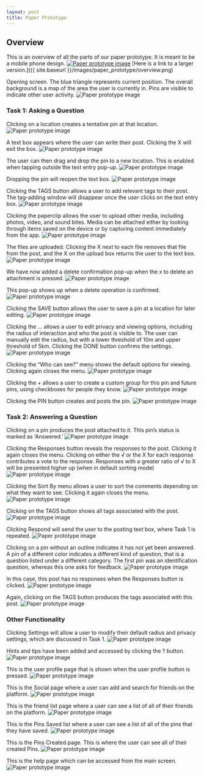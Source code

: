 ```yaml
---
layout: post
title: Paper Prototype
---
```

## Overview
This is an overview of all the parts of our paper prototype. It is meant to be a mobile phone design.
<a href="{{ site.baseurl }}/images/paper_prototype/1.JPG"><img src="{{ site.baseurl }}/images/paper_prototype/1.JPG" alt="Paper prototype image"></a>
[Here is a link to a larger version.]({{ site.baseurl }}/images/paper_prototype/overview.png)

Opening screen. The blue triangle represents current position. The overall background is a map of the area the user is currently in. Pins are visible to indicate other user activity.
<img src="{{ site.baseurl }}/images/paper_prototype/2.JPG" alt="Paper prototype image">

### Task 1: Asking a Question
Clicking on a location creates a tentative pin at that location.
<img src="{{ site.baseurl }}/images/paper_prototype/3.JPG" alt="Paper prototype image">

A text box appears where the user can write their post. Clicking the X will exit the box.
<img src="{{ site.baseurl }}/images/paper_prototype/4.JPG" alt="Paper prototype image">

The user can then drag and drop the pin to a new location. This is enabled when tapping outside the text entry pop-up.
<img src="{{ site.baseurl }}/images/paper_prototype/5.JPG" alt="Paper prototype image">

Dropping the pin will reopen the text box.
<img src="{{ site.baseurl }}/images/paper_prototype/4.JPG" alt="Paper prototype image">

Clicking the TAGS button allows a user to add relevant tags to their post. The tag-adding window will disappear once the user clicks on the text entry box.
<img src="{{ site.baseurl }}/images/paper_prototype/6.JPG" alt="Paper prototype image">

Clicking the paperclip allows the user to upload other media, including photos, video, and sound bites. Media can be attached either by looking through items saved on the device or by capturing content immediately from the app.
<img src="{{ site.baseurl }}/images/paper_prototype/7.JPG" alt="Paper prototype image">

The files are uploaded. Clicking the X next to each file removes that file from the post, and the X on the upload box returns the user to the text box.
<img src="{{ site.baseurl }}/images/paper_prototype/8.JPG" alt="Paper prototype image">

We have now added a delete confirmation pop-up when the x to delete an attachment is pressed.
<img src="{{ site.baseurl }}/images/paper_prototype/8a.JPG" alt="Paper prototype image">

This pop-up shows up when a delete operation is confirmed.
<img src="{{ site.baseurl }}/images/paper_prototype/8b.JPG" alt="Paper prototype image">

Clicking the SAVE button allows the user to save a pin at a location for later editing.
<img src="{{ site.baseurl }}/images/paper_prototype/9.JPG" alt="Paper prototype image">

Clicking the … allows a user to edit privacy and viewing options, including the radius of interaction and who the post is visible to. The user can manually edit the radius, but with a lower threshold of 10m and upper threshold of 5km. Clicking the DONE button confirms the settings.
<img src="{{ site.baseurl }}/images/paper_prototype/10.JPG" alt="Paper prototype image">

Clicking the “Who can see?” menu shows the default options for viewing. Clicking again closes the menu.
<img src="{{ site.baseurl }}/images/paper_prototype/11.JPG" alt="Paper prototype image">

Clicking the + allows a user to create a custom group for this pin and future pins, using checkboxes for people they know.
<img src="{{ site.baseurl }}/images/paper_prototype/12.JPG" alt="Paper prototype image">

Clicking the PIN button creates and posts the pin.
<img src="{{ site.baseurl }}/images/paper_prototype/13.JPG" alt="Paper prototype image">

### Task 2: Answering a Question
Clicking on a pin produces the post attached to it. This pin’s status is marked as ‘Answered.’
<img src="{{ site.baseurl }}/images/paper_prototype/14.JPG" alt="Paper prototype image">

Clicking the Responses button reveals the responses to the post. Clicking it again closes the menu. Clicking on either the √ or the X for each response contributes a vote to the response. Responses with a greater ratio of √ to X will be presented higher up (when in default sorting mode)
<img src="{{ site.baseurl }}/images/paper_prototype/15.JPG" alt="Paper prototype image">

Clicking the Sort By menu allows a user to sort the comments depending on what they want to see. Clicking it again closes the menu.
<img src="{{ site.baseurl }}/images/paper_prototype/16.JPG" alt="Paper prototype image">

Clicking on the TAGS button shows all tags associated with the post.
<img src="{{ site.baseurl }}/images/paper_prototype/17.JPG" alt="Paper prototype image">

Clicking Respond will send the user to the posting text box, where Task 1 is repeated.
<img src="{{ site.baseurl }}/images/paper_prototype/3.JPG" alt="Paper prototype image">

Clicking on a pin without an outline indicates it has not yet been answered. A pin of a different color indicates a different kind of question, that is a question listed under a different category. The first pin was an identification question, whereas this one asks for feedback.
<img src="{{ site.baseurl }}/images/paper_prototype/18.JPG" alt="Paper prototype image">

In this case, this post has no responses when the Responses button is clicked.
<img src="{{ site.baseurl }}/images/paper_prototype/19.JPG" alt="Paper prototype image">

Again, clicking on the TAGS button produces the tags associated with this post.
<img src="{{ site.baseurl }}/images/paper_prototype/20.JPG" alt="Paper prototype image">

### Other Functionality
Clicking Settings will allow a user to modify their default radius and privacy settings, which are discussed in Task 1.
<img src="{{ site.baseurl }}/images/paper_prototype/21a.JPG" alt="Paper prototype image">

Hints and tips have been added and accessed by clicking the ? button.
<img src="{{ site.baseurl }}/images/paper_prototype/22.JPG" alt="Paper prototype image">

This is the user profile page that is shown when the user profile button is pressed.
<img src="{{ site.baseurl }}/images/paper_prototype/23.JPG" alt="Paper prototype image">

This is the Social page where a user can add and search for friends on the platform.
<img src="{{ site.baseurl }}/images/paper_prototype/24.JPG" alt="Paper prototype image">

This is the friend list page where a user can see a list of all of their friends on the platform.
<img src="{{ site.baseurl }}/images/paper_prototype/25.JPG" alt="Paper prototype image">

This is the Pins Saved list where a user can see a list of all of the pins that they have saved.
<img src="{{ site.baseurl }}/images/paper_prototype/26.JPG" alt="Paper prototype image">

This is the Pins Created page. This is where the user can see all of their created Pins.
<img src="{{ site.baseurl }}/images/paper_prototype/27.JPG" alt="Paper prototype image">

This is the help page which can be accessed from the main screen.
<img src="{{ site.baseurl }}/images/paper_prototype/28.JPG" alt="Paper prototype image">
